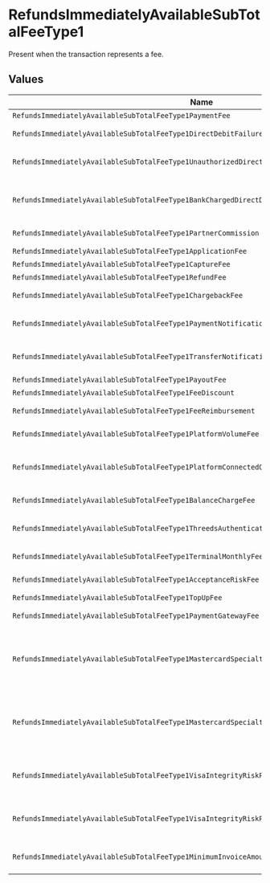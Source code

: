 # RefundsImmediatelyAvailableSubTotalFeeType1

Present when the transaction represents a fee.


## Values

| Name                                                                                           | Value                                                                                          |
| ---------------------------------------------------------------------------------------------- | ---------------------------------------------------------------------------------------------- |
| `RefundsImmediatelyAvailableSubTotalFeeType1PaymentFee`                                        | payment-fee                                                                                    |
| `RefundsImmediatelyAvailableSubTotalFeeType1DirectDebitFailureFee`                             | direct-debit-failure-fee                                                                       |
| `RefundsImmediatelyAvailableSubTotalFeeType1UnauthorizedDirectDebitFee`                        | unauthorized-direct-debit-fee                                                                  |
| `RefundsImmediatelyAvailableSubTotalFeeType1BankChargedDirectDebitFailureFee`                  | bank-charged-direct-debit-failure-fee                                                          |
| `RefundsImmediatelyAvailableSubTotalFeeType1PartnerCommission`                                 | partner-commission                                                                             |
| `RefundsImmediatelyAvailableSubTotalFeeType1ApplicationFee`                                    | application-fee                                                                                |
| `RefundsImmediatelyAvailableSubTotalFeeType1CaptureFee`                                        | capture-fee                                                                                    |
| `RefundsImmediatelyAvailableSubTotalFeeType1RefundFee`                                         | refund-fee                                                                                     |
| `RefundsImmediatelyAvailableSubTotalFeeType1ChargebackFee`                                     | chargeback-fee                                                                                 |
| `RefundsImmediatelyAvailableSubTotalFeeType1PaymentNotificationFee`                            | payment-notification-fee                                                                       |
| `RefundsImmediatelyAvailableSubTotalFeeType1TransferNotificationFee`                           | transfer-notification-fee                                                                      |
| `RefundsImmediatelyAvailableSubTotalFeeType1PayoutFee`                                         | payout-fee                                                                                     |
| `RefundsImmediatelyAvailableSubTotalFeeType1FeeDiscount`                                       | fee-discount                                                                                   |
| `RefundsImmediatelyAvailableSubTotalFeeType1FeeReimbursement`                                  | fee-reimbursement                                                                              |
| `RefundsImmediatelyAvailableSubTotalFeeType1PlatformVolumeFee`                                 | platform-volume-fee                                                                            |
| `RefundsImmediatelyAvailableSubTotalFeeType1PlatformConnectedOrganizationsFee`                 | platform-connected-organizations-fee                                                           |
| `RefundsImmediatelyAvailableSubTotalFeeType1BalanceChargeFee`                                  | balance-charge-fee                                                                             |
| `RefundsImmediatelyAvailableSubTotalFeeType1ThreedsAuthenticationAttemptFee`                   | 3ds-authentication-attempt-fee                                                                 |
| `RefundsImmediatelyAvailableSubTotalFeeType1TerminalMonthlyFee`                                | terminal-monthly-fee                                                                           |
| `RefundsImmediatelyAvailableSubTotalFeeType1AcceptanceRiskFee`                                 | acceptance-risk-fee                                                                            |
| `RefundsImmediatelyAvailableSubTotalFeeType1TopUpFee`                                          | top-up-fee                                                                                     |
| `RefundsImmediatelyAvailableSubTotalFeeType1PaymentGatewayFee`                                 | payment-gateway-fee                                                                            |
| `RefundsImmediatelyAvailableSubTotalFeeType1MastercardSpecialtyMerchantProgramProcessingFee`   | mastercard-specialty-merchant-program-processing-fee                                           |
| `RefundsImmediatelyAvailableSubTotalFeeType1MastercardSpecialtyMerchantProgramRegistrationFee` | mastercard-specialty-merchant-program-registration-fee                                         |
| `RefundsImmediatelyAvailableSubTotalFeeType1VisaIntegrityRiskProgramProcessingFee`             | visa-integrity-risk-program-processing-fee                                                     |
| `RefundsImmediatelyAvailableSubTotalFeeType1VisaIntegrityRiskProgramRegistrationFee`           | visa-integrity-risk-program-registration-fee                                                   |
| `RefundsImmediatelyAvailableSubTotalFeeType1MinimumInvoiceAmountFee`                           | minimum-invoice-amount-fee                                                                     |